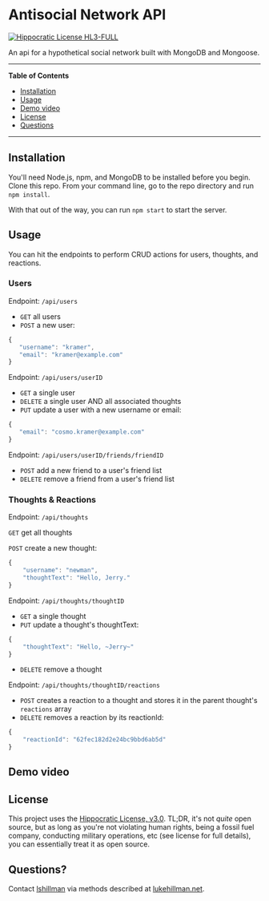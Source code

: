 # Antisocial Network API

[![Hippocratic License HL3-FULL](https://img.shields.io/static/v1?label=Hippocratic%20License&message=HL3-FULL&labelColor=5e2751&color=bc8c3d)](https://firstdonoharm.dev/version/3/0/full.html)

An api for a hypothetical social network built with MongoDB and Mongoose.


---
**Table of Contents**
* [Installation](#installation)
* [Usage](#usage)
* [Demo video](#demo-video)
* [License](#license)
* [Questions](#questions)
---

## Installation

You'll need Node.js, npm, and MongoDB to be installed before you begin. Clone this repo. From your command line, go to the repo directory and run `npm install`. 

With that out of the way, you can run `npm start` to start the server.

## Usage

You can hit the endpoints to perform CRUD actions for users, thoughts, and reactions.

### Users

Endpoint: `/api/users`

* `GET` all users
* `POST` a new user:
````JavaScript
{
   "username": "kramer",
   "email": "kramer@example.com"
}
````

Endpoint: `/api/users/userID`

* `GET` a single user
* `DELETE` a single user AND all associated thoughts
* `PUT` update a user with a new username or email:
````JavaScript
{
   "email": "cosmo.kramer@example.com"
}
````

Endpoint: `/api/users/userID/friends/friendID`

* `POST` add a new friend to a user's friend list
* `DELETE` remove a friend from a user's friend list


### Thoughts & Reactions

Endpoint: `/api/thoughts`

`GET` get all thoughts

`POST` create a new thought:

````JavaScript
{
	"username": "newman",
	"thoughtText": "Hello, Jerry."
}
````

Endpoint: `/api/thoughts/thoughtID`

* `GET` a single thought
* `PUT` update a thought's thoughtText:
````JavaScript
{
	"thoughtText": "Hello, ~Jerry~"
}
````
* `DELETE` remove a thought

Endpoint: `/api/thoughts/thoughtID/reactions`

* `POST` creates a reaction to a thought and stores it in the parent thought's `reactions` array
* `DELETE` removes a reaction by its reactionId:
````JavaScript
{
	"reactionId": "62fec182d2e24bc9bbd6ab5d"
}
````

## Demo video






## License
This project uses the [Hippocratic License, v3.0](https://firstdonoharm.dev). TL;DR, it's not *quite* open source, but as long as you're not violating human rights, being a fossil fuel company, conducting military operations, etc (see license for full details), you can essentially treat it as open source.

## Questions?

Contact [lshillman](https://github.com/lshillman) via methods described at [lukehillman.net](https://lukehillman.net).
